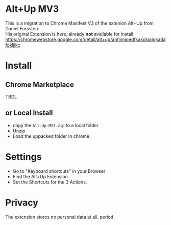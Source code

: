 # Alt+Up MV3

This is a migration to Chrome Manifest V3 of the extenion Alt+Up from Daniel Forssten.  
His original Extension is here, already **not** available for install: https://chromewebstore.google.com/detail/alt+up/anfiimioedfkakckiolgkadafokljikc

# Install

## Chrome Marketplace

TBDL

## or Local Install

* copy the `Alt-Up-MV3.zip` to a local folder
* Unzip
* Load the uppacked folder in chrome.
  
# Settings

* Go to "Keyboard shortcuts" in your Browser
* Find the Alt+Up Extension
* Set the Shortcuts for the 3 Actions.

# Privacy
The extension stores no personal data at all. period.